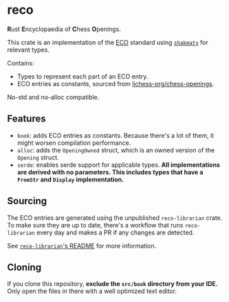 # reco
**R**ust **E**ncyclopaedia of **C**hess **O**penings.

This crate is an implementation of the [ECO](https://en.wikipedia.org/wiki/Encyclopaedia_of_Chess_Openings) standard using [`shakmaty`](https://crates.io/crates/shakmaty) for relevant types.

Contains:
- Types to represent each part of an ECO entry.
- ECO entries as constants, sourced from [lichess-org/chess-openings](https://github.com/lichess-org/chess-openings).

No-std and no-alloc compatible.

## Features
- `book`: adds ECO entries as constants. Because there's a lot of them, it might worsen compilation performance.
- `alloc`: adds the `OpeningOwned` struct, which is an owned version of the `Opening` struct.
- `serde`: enables serde support for applicable types. **All implementations are derived with no parameters. This includes types that have a `FromStr` and `Display` implementation.**

## Sourcing
The ECO entries are generated using the unpublished `reco-librarian` crate.
To make sure they are up to date, there's a workflow that runs `reco-librarian` every day and makes a PR if any changes are detected.

See [`reco-librarian`'s README](https://github.com/tigerros/reco/tree/master/librarian/README.md) for more information.

## Cloning
If you clone this repository, **exclude the `src/book` directory from your IDE.**
Only open the files in there with a well optimized text editor.